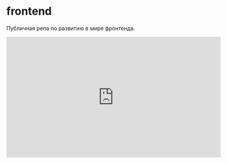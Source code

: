 # frontend

Публичная репа по развитию в мире фронтенда.

<iframe width="560" height="315" src="https://www.youtube.com/embed/DQvKBCbdC4c?si=e-ePnuLoSFV-t5YN" title="YouTube video player" frameborder="0" allow="accelerometer; autoplay; clipboard-write; encrypted-media; gyroscope; picture-in-picture; web-share" allowfullscreen></iframe>
